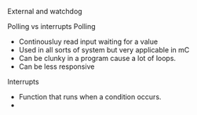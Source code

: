 External and watchdog

Polling vs interrupts
Polling
- Continousluy read input waiting for a value
- Used in all sorts of system but very applicable in mC
- Can be clunky in a program cause a lot of loops.
- Can be less responsive

Interrupts
- Function that runs when a condition occurs.
- 